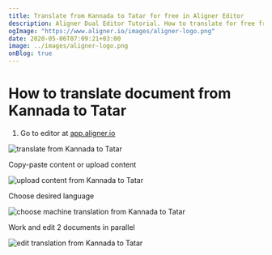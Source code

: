```yaml
---
title: Translate from Kannada to Tatar for free in Aligner Editor
description: Aligner Dual Editor Tutorial. How to translate for free from Kannada to Tatar. Aligner is multilingual document management platform. 
ogImage: "https://www.aligner.io/images/aligner-logo.png"
date: 2020-05-06T07:09:21+03:00
image: ../images/aligner-logo.png
onBlog: true
---
```


# How to translate document from Kannada to Tatar

1. Go to editor at [app.aligner.io](https://app.aligner.io "Aligner App web page")

![translate from Kannada to Tatar](../aligner-blank-editor.png "translate from Kannada to Tatar")

Copy-paste content or upload content

![upload content from Kannada to Tatar](../aligner-uploaded-document.png "upload content from Kannada to Tatar")

Choose desired language

![choose machine translation from Kannada to Tatar](../aligner-language-dropdown.png "choose machine translation from Kannada to Tatar")

Work and edit 2 documents in parallel

![edit translation from Kannada to Tatar](../aligner-double-sitded-editor.png "edit translation from Kannada to Tatar")

